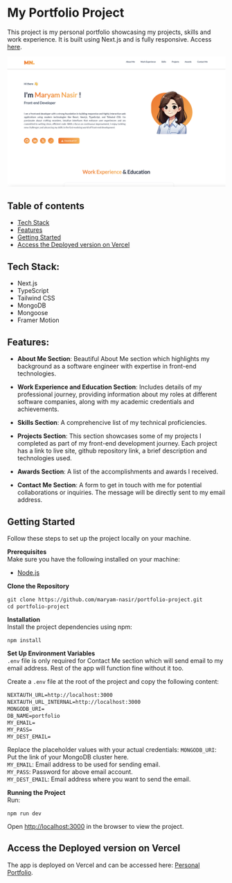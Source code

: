 # My Portfolio Project

This project is my personal portfolio showcasing my projects, skills and work experience. It is built using Next.js and is fully responsive. Access [here]().

![](./screenshot.png)

## Table of contents

- [Tech Stack](#tech-stack)
- [Features](#features)
- [Getting Started](#getting-started)
- [Access the Deployed version on Vercel](#access-the-deployed-version-on-vercel)

## Tech Stack:

- Next.js
- TypeScript
- Tailwind CSS
- MongoDB
- Mongoose
- Framer Motion

## Features:

- **About Me Section**: Beautiful About Me section which highlights my background as a software engineer with expertise in front-end technologies.

- **Work Experience and Education Section**: Includes details of my professional journey, providing information about my roles at different software companies, along with my academic credentials and achievements.

- **Skills Section**: A comprehencive list of my technical proficiencies.

- **Projects Section**: This section showcases some of my projects I completed as part of my front-end development journey. Each project has a link to live site, github repository link, a brief description and technologies used.

- **Awards Section**: A list of the accomplishments and awards I received.

- **Contact Me Section**: A form to get in touch with me for potential collaborations or inquiries. The message will be directly sent to my email address.

## Getting Started

Follow these steps to set up the project locally on your machine.

**Prerequisites**<br />
Make sure you have the following installed on your machine:

- [Node.js](https://nodejs.org/en)

**Clone the Repository**

```
git clone https://github.com/maryam-nasir/portfolio-project.git
cd portfolio-project
```

**Installation**<br />
Install the project dependencies using npm:

```
npm install
```

**Set Up Environment Variables**<br />
`.env` file is only required for Contact Me section which will send email to my email address. Rest of the app will function fine without it too.

Create a `.env` file at the root of the project and copy the following content:

```
NEXTAUTH_URL=http://localhost:3000
NEXTAUTH_URL_INTERNAL=http://localhost:3000
MONGODB_URI=
DB_NAME=portfolio
MY_EMAIL=
MY_PASS=
MY_DEST_EMAIL=
```

Replace the placeholder values with your actual credentials:
`MONGODB_URI`: Put the link of your MongoDB cluster here.  
`MY_EMAIL`: Email address to be used for sending email.  
`MY_PASS`: Password for above email account.  
`MY_DEST_EMAIL`: Email address where you want to send the email.

**Running the Project**<br />
Run:

```
npm run dev
```

Open [http://localhost:3000](http://localhost:3000) in the browser to view the project.

## Access the Deployed version on Vercel

The app is deployed on Vercel and can be accessed here: [Personal Portfolio]().
